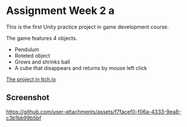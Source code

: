 # Assignment Week 2 a

This is the first Unity practice project in game development course.

The game features 4 objects.

- Pendulum
- Roteted object
- Grows and shrinks ball
- A cube that disappears and returns by mouse left click

[The project in Itch.io](https://lizachep.itch.io/game-week2-a)

## Screenshot

https://github.com/user-attachments/assets/f7facef0-f06a-4333-9ea8-c3b1bb99b5bf
 

